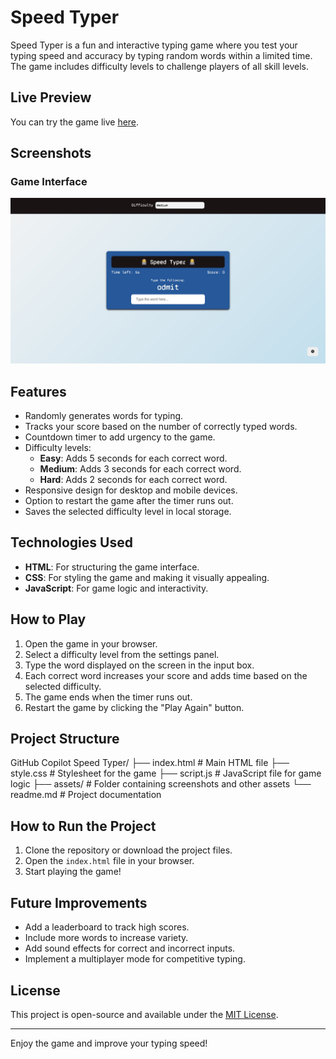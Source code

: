 # Speed Typer

Speed Typer is a fun and interactive typing game where you test your typing speed and accuracy by typing random words within a limited time. The game includes difficulty levels to challenge players of all skill levels.

## Live Preview

You can try the game live [here](#).

## Screenshots

### Game Interface
![Game Interface](assets/Screenshot.png)


## Features

- Randomly generates words for typing.
- Tracks your score based on the number of correctly typed words.
- Countdown timer to add urgency to the game.
- Difficulty levels:
  - **Easy**: Adds 5 seconds for each correct word.
  - **Medium**: Adds 3 seconds for each correct word.
  - **Hard**: Adds 2 seconds for each correct word.
- Responsive design for desktop and mobile devices.
- Option to restart the game after the timer runs out.
- Saves the selected difficulty level in local storage.

## Technologies Used

- **HTML**: For structuring the game interface.
- **CSS**: For styling the game and making it visually appealing.
- **JavaScript**: For game logic and interactivity.

## How to Play

1. Open the game in your browser.
2. Select a difficulty level from the settings panel.
3. Type the word displayed on the screen in the input box.
4. Each correct word increases your score and adds time based on the selected difficulty.
5. The game ends when the timer runs out.
6. Restart the game by clicking the "Play Again" button.

## Project Structure
GitHub Copilot
Speed Typer/ ├── index.html # Main HTML file ├── style.css # Stylesheet for the game ├── script.js # JavaScript file for game logic ├── assets/ # Folder containing screenshots and other assets └── readme.md # Project documentation


## How to Run the Project

1. Clone the repository or download the project files.
2. Open the `index.html` file in your browser.
3. Start playing the game!

## Future Improvements

- Add a leaderboard to track high scores.
- Include more words to increase variety.
- Add sound effects for correct and incorrect inputs.
- Implement a multiplayer mode for competitive typing.

## License

This project is open-source and available under the [MIT License](https://opensource.org/licenses/MIT).

---
Enjoy the game and improve your typing speed!